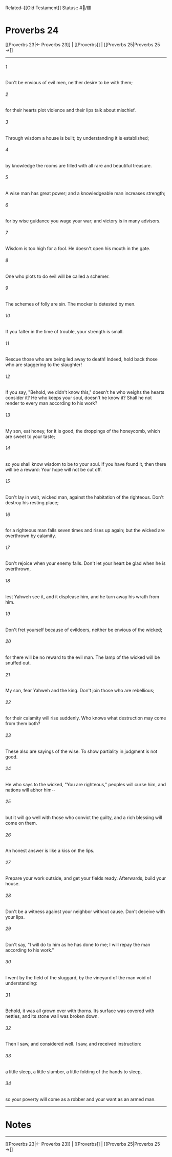 Related::[[Old Testament]]
Status:: #📖/🟥
# Proverbs 24

[[Proverbs 23|← Proverbs 23]] | [[Proverbs]] | [[Proverbs 25|Proverbs 25 →]]
***



###### 1 
Don't be envious of evil men, neither desire to be with them; 

###### 2 
for their hearts plot violence and their lips talk about mischief. 

###### 3 
Through wisdom a house is built; by understanding it is established; 

###### 4 
by knowledge the rooms are filled with all rare and beautiful treasure. 

###### 5 
A wise man has great power; and a knowledgeable man increases strength; 

###### 6 
for by wise guidance you wage your war; and victory is in many advisors. 

###### 7 
Wisdom is too high for a fool. He doesn't open his mouth in the gate. 

###### 8 
One who plots to do evil will be called a schemer. 

###### 9 
The schemes of folly are sin. The mocker is detested by men. 

###### 10 
If you falter in the time of trouble, your strength is small. 

###### 11 
Rescue those who are being led away to death! Indeed, hold back those who are staggering to the slaughter! 

###### 12 
If you say, "Behold, we didn't know this," doesn't he who weighs the hearts consider it? He who keeps your soul, doesn't he know it? Shall he not render to every man according to his work? 

###### 13 
My son, eat honey, for it is good, the droppings of the honeycomb, which are sweet to your taste; 

###### 14 
so you shall know wisdom to be to your soul. If you have found it, then there will be a reward: Your hope will not be cut off. 

###### 15 
Don't lay in wait, wicked man, against the habitation of the righteous. Don't destroy his resting place; 

###### 16 
for a righteous man falls seven times and rises up again; but the wicked are overthrown by calamity. 

###### 17 
Don't rejoice when your enemy falls. Don't let your heart be glad when he is overthrown, 

###### 18 
lest Yahweh see it, and it displease him, and he turn away his wrath from him. 

###### 19 
Don't fret yourself because of evildoers, neither be envious of the wicked; 

###### 20 
for there will be no reward to the evil man. The lamp of the wicked will be snuffed out. 

###### 21 
My son, fear Yahweh and the king. Don't join those who are rebellious; 

###### 22 
for their calamity will rise suddenly. Who knows what destruction may come from them both? 

###### 23 
These also are sayings of the wise. To show partiality in judgment is not good. 

###### 24 
He who says to the wicked, "You are righteous," peoples will curse him, and nations will abhor him-- 

###### 25 
but it will go well with those who convict the guilty, and a rich blessing will come on them. 

###### 26 
An honest answer is like a kiss on the lips. 

###### 27 
Prepare your work outside, and get your fields ready. Afterwards, build your house. 

###### 28 
Don't be a witness against your neighbor without cause. Don't deceive with your lips. 

###### 29 
Don't say, "I will do to him as he has done to me; I will repay the man according to his work." 

###### 30 
I went by the field of the sluggard, by the vineyard of the man void of understanding: 

###### 31 
Behold, it was all grown over with thorns. Its surface was covered with nettles, and its stone wall was broken down. 

###### 32 
Then I saw, and considered well. I saw, and received instruction: 

###### 33 
a little sleep, a little slumber, a little folding of the hands to sleep, 

###### 34 
so your poverty will come as a robber and your want as an armed man.

---
# Notes


***
[[Proverbs 23|← Proverbs 23]] | [[Proverbs]] | [[Proverbs 25|Proverbs 25 →]]
